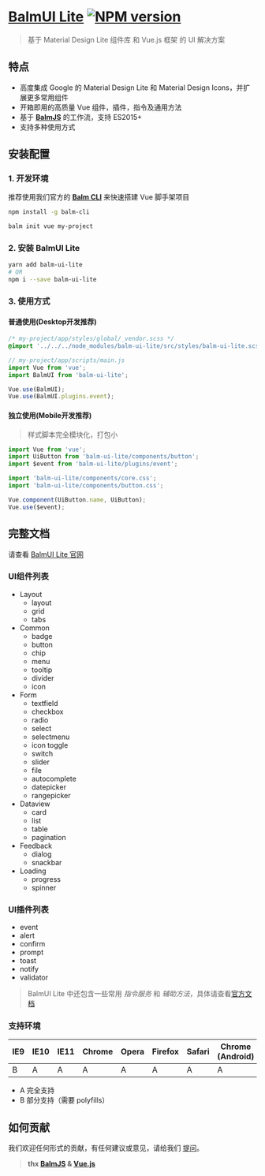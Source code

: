 # [BalmUI Lite](http://mdl.balmjs.com/) [![NPM version][balm-ui-lite-image]][balm-ui-lite-url]
> 基于 Material Design Lite 组件库 和 Vue.js 框架 的 UI 解决方案

## 特点

- 高度集成 Google 的 Material Design Lite 和 Material Design Icons，并扩展更多常用组件
- 开箱即用的高质量 Vue 组件，插件，指令及通用方法
- 基于 __[BalmJS](http://balmjs.com/)__ 的工作流，支持 ES2015+
- 支持多种使用方式

## 安装配置

### 1. 开发环境

推荐使用我们官方的 __[Balm CLI](https://github.com/balmjs/balm-cli)__ 来快速搭建 Vue 脚手架项目

```sh
npm install -g balm-cli

balm init vue my-project
```

### 2. 安装 BalmUI Lite

```sh
yarn add balm-ui-lite
# OR
npm i --save balm-ui-lite
```

### 3. 使用方式

#### 普通使用(Desktop开发推荐)

```css
/* my-project/app/styles/global/_vendor.scss */
@import '../../../node_modules/balm-ui-lite/src/styles/balm-ui-lite.scss';
```

```js
// my-project/app/scripts/main.js
import Vue from 'vue';
import BalmUI from 'balm-ui-lite';

Vue.use(BalmUI);
Vue.use(BalmUI.plugins.event);
```

#### 独立使用(Mobile开发推荐)
> 样式脚本完全模块化，打包小

```js
import Vue from 'vue';
import UiButton from 'balm-ui-lite/components/button';
import $event from 'balm-ui-lite/plugins/event';

import 'balm-ui-lite/components/core.css';
import 'balm-ui-lite/components/button.css';

Vue.component(UiButton.name, UiButton);
Vue.use($event);
```

## 完整文档

请查看 [BalmUI Lite 官网](http://mdl.balmjs.com/)

### UI组件列表

- Layout
    - layout
    - grid
    - tabs
- Common
    - badge
    - button
    - chip
    - menu
    - tooltip
    - divider
    - icon
- Form
    - textfield
    - checkbox
    - radio
    - select
    - selectmenu
    - icon toggle
    - switch
    - slider
    - file
    - autocomplete
    - datepicker
    - rangepicker
- Dataview
    - card
    - list
    - table
    - pagination
- Feedback
    - dialog
    - snackbar
- Loading
    - progress
    - spinner

### UI插件列表

- event
- alert
- confirm
- prompt
- toast
- notify
- validator

> BalmUI Lite 中还包含一些常用 _指令服务_ 和 _辅助方法_，具体请查看[官方文档](http://mdl.balmjs.com/)

### 支持环境

| IE9 | IE10 | IE11 | Chrome | Opera | Firefox | Safari | Chrome (Android) | Mobile Safari |
|-----|------|------|--------|-------|---------|--------|------------------|---------------|
| B   | A    | A    | A      | A     | A       | A      | A                | A             |

- A 完全支持
- B 部分支持（需要 polyfills）

## 如何贡献

我们欢迎任何形式的贡献，有任何建议或意见，请给我们 [提问](https://github.com/balmjs/ui-vue-lite/issues)。


[balm-ui-lite-image]: https://badge.fury.io/js/balm-ui-lite.svg
[balm-ui-lite-url]: https://npmjs.org/package/balm-ui-lite


> __thx [BalmJS](http://balmjs.com/) & [Vue.js](https://vuejs.org/)__
